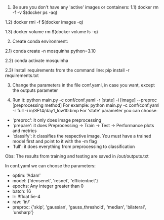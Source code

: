 1) Be sure you don't have any 'active' images or containers:
1.1) docker rm -f -v $(docker ps -aq)

1.2) docker rmi -f  $(docker images -q)

1.3) docker volume rm $(docker volume ls -q)

2) Create conda environment:

2.1) conda create -n mosquinha python=3.10

2.2) conda activate mosquinha

2.3) Install requirements from the command line: pip install -r requirements.txt


3) Change the parameters in the file conf.yaml, in case you want, except the outputs parameter

4) Run it: python main.py -c conf/conf.yaml -r [state] -i [image] --preproc [preprocessing method]
For example: python main.py -c conf/conf.yaml -r full -i in/SF14/day1_low10.bmp
For 'state' parameter you can choose:
- 'preproc': it only does image preprocessing
- 'prepare': it does Preprocessing -> Train -> Test -> Performance plots and metrics
- 'classify': it classifies the respective image. You must have a trained model first and point to it with the -m flag
- 'full': it does everything from preprocessing to classification

Obs: The results from training and testing are saved in /out/outputs.txt

In conf.yaml we can choose the parameters:
- optim: 'Adam'
- model: {'densenet', 'resnet', 'efficientnet'}
- epochs: Any integer greater than 0
- batch: 16
- lr: !!float 5e-4
- raw: 'in/'
- preproc: {'skip', 'gaussian', 'gauss_threshold', 'median', 'bilateral', 'unsharp'}

